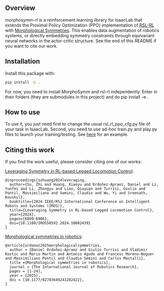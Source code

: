 ## Overview

morphosymm-rl is a reinforcement learning library for IsaacLab that extends the Proximal Policy Optimization (PPO) implementation of [RSL-RL](https://github.com/leggedrobotics/rsl_rl) with [Morphological Symmetries](https://arxiv.org/abs/2402.15552]). This enables data augmentation of robotics systems, or directly embedding symmetry constraints through equivariant neural networks in the actor-critic structure. See the end of this README if you want to cite our work.


## Installation
Install this package with:
```bash
pip install -e .
```

For now, you need to install MorphoSymm and rsl-rl independently. Enter in their folders (they are submodules in this project) and do pip install -e .


## How to use
To use it, you just need first to change the usual rsl_rl_ppo_cfg.py file of your task in IsaacLab. Second, you need to use ad-hoc train.py and play.py files to launch your training/testing. See [here](https://github.com/iit-DLSLab/morphosymm-rl/tree/main/morphosymm_rl/example) for an example.


## Citing this work

If you find the work useful, please consider citing one of our works: 

[Leveraging Symmetry in RL-based Legged Locomotion Control](https://arxiv.org/pdf/2403.17320):
```
@inproceedings{suhuang2024leveraging,
  author={Su, Zhi and Huang, Xiaoyu and Ordoñez-Apraez, Daniel and Li, Yunfei and Li, Zhongyu and Liao, Qiayuan and Turrisi, Giulio and Pontil, Massimiliano and Semini, Claudio and Wu, Yi and Sreenath, Koushil},
  booktitle={2024 IEEE/RSJ International Conference on Intelligent Robots and Systems (IROS)}, 
  title={Leveraging Symmetry in RL-based Legged Locomotion Control}, 
  year={2024},
  pages={6899-6906},
  doi={10.1109/IROS58592.2024.10802439}
}
```

[Morphological symmetries in robotics](https://arxiv.org/pdf/2402.15552):
```
@article{ordonez2025morphologicalsymmetries,
  author = {Daniel Ordoñez-Apraez and Giulio Turrisi and Vladimir Kostic and Mario Martin and Antonio Agudo and Francesc Moreno-Noguer and Massimiliano Pontil and Claudio Semini and Carlos Mastalli},
  title ={Morphological symmetries in robotics},
  journal = {The International Journal of Robotics Research},
  pages = {1-24},
  year = {2025},
  doi = {10.1177/02783649241282422},
}
```
